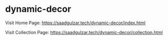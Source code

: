 # dynamic-decor

Visit Home Page: https://saadgulzar.tech/dynamic-decor/index.html

Visit Collection Page: https://saadgulzar.tech/dynamic-decor/collection.html
